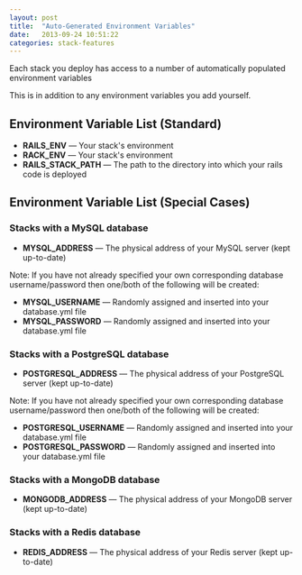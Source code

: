 ```yaml
---
layout: post
title:  "Auto-Generated Environment Variables"
date:   2013-09-24 10:51:22
categories: stack-features
---
```


<p class="lead">Each stack you deploy has access to a number of automatically populated environment variables</p>

<p>
    This is in addition to any environment variables you add yourself.
</p>

## Environment Variable List (Standard)

- **RAILS&#95;ENV** &mdash; Your stack's environment
- **RACK&#95;ENV** &mdash; Your stack's environment
- **RAILS&#95;STACK&#95;PATH** &mdash; The path to the directory into which your rails code is deployed

## Environment Variable List (Special Cases)

<h3>Stacks with a MySQL database</h3>

- **MYSQL&#95;ADDRESS** &mdash; The physical address of your MySQL server (kept up-to-date)

Note: If you have not already specified your own corresponding database username/password then one/both of the following will be created:
- **MYSQL&#95;USERNAME** &mdash; Randomly assigned and inserted into your database.yml file
- **MYSQL&#95;PASSWORD** &mdash; Randomly assigned and inserted into your database.yml file

<h3>Stacks with a PostgreSQL database</h3>

- **POSTGRESQL&#95;ADDRESS** &mdash; The physical address of your PostgreSQL server (kept up-to-date)

Note: If you have not already specified your own corresponding database username/password then one/both of the following will be created:
- **POSTGRESQL&#95;USERNAME** &mdash; Randomly assigned and inserted into your database.yml file
- **POSTGRESQL&#95;PASSWORD** &mdash; Randomly assigned and inserted into your database.yml file

<h3>Stacks with a MongoDB database</h3>

- **MONGODB&#95;ADDRESS** &mdash; The physical address of your MongoDB server (kept up-to-date)

<h3>Stacks with a Redis database</h3>

- **REDIS&#95;ADDRESS** &mdash; The physical address of your Redis server (kept up-to-date)


